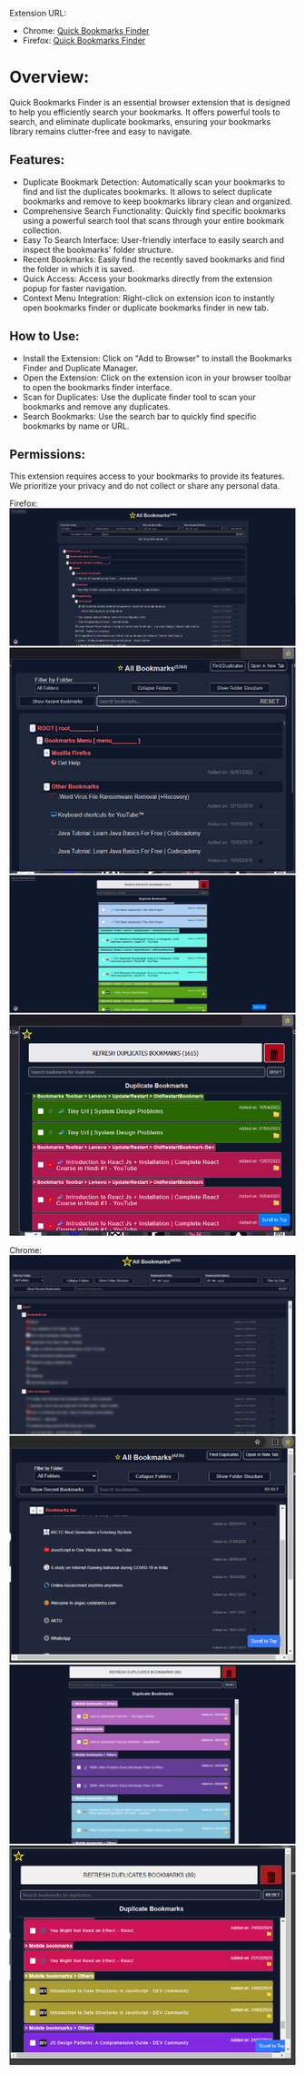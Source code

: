 Extension URL:

- Chrome: [Quick Bookmarks Finder](https://chromewebstore.google.com/detail/quick-bookmarks-finder/kokolngidkfejinilklpdmlhajjddbfa)
- Firefox: [Quick Bookmarks Finder](https://addons.mozilla.org/en-US/firefox/addon/quick-bookmarks-finder/)

# Overview:

Quick Bookmarks Finder is an essential browser extension that is designed to help you efficiently search your bookmarks. It offers powerful tools to search, and eliminate duplicate bookmarks, ensuring your bookmarks library remains clutter-free and easy to navigate.

## Features:

- Duplicate Bookmark Detection: Automatically scan your bookmarks to find and list the duplicates bookmarks. It allows to select duplicate bookmarks and remove to keep bookmarks library clean and organized.
- Comprehensive Search Functionality: Quickly find specific bookmarks using a powerful search tool that scans through your entire bookmark collection.
- Easy To Search Interface: User-friendly interface to easily search and inspect the bookmarks' folder structure.
- Recent Bookmarks: Easily find the recently saved bookmarks and find the folder in which it is saved.
- Quick Access: Access your bookmarks directly from the extension popup for faster navigation.
- Context Menu Integration: Right-click on extension icon to instantly open bookmarks finder or duplicate bookmarks finder in new tab.

## How to Use:

- Install the Extension: Click on "Add to Browser" to install the Bookmarks Finder and Duplicate Manager.
- Open the Extension: Click on the extension icon in your browser toolbar to open the bookmarks finder interface.
- Scan for Duplicates: Use the duplicate finder tool to scan your bookmarks and remove any duplicates.
- Search Bookmarks: Use the search bar to quickly find specific bookmarks by name or URL.

## Permissions:

This extension requires access to your bookmarks to provide its features. We prioritize your privacy and do not collect or share any personal data.

Firefox:
![](./screenshots/bookmark-tab-screenshot.png)
![](./screenshots/bookmark-popup-screenshot.png)
![](./screenshots/duplicate-bookmark-tab-screenshot.png)
![](./screenshots/duplicate-bookmark-popup-screenshot.png)

Chrome:
![](./chrome-screenshots/bookmark-tab-screenshot.png)
![](./chrome-screenshots/bookmark-popup-screenshot.png)
![](./chrome-screenshots/duplicate-bookmark-tab-screenshot.png)
![](./chrome-screenshots/duplicate-bookmark-popup-screenshot.png)
